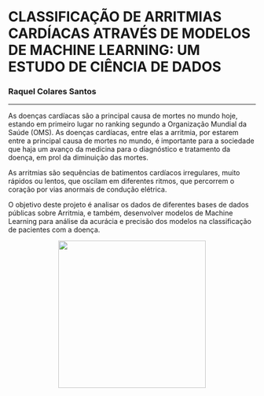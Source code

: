 # CLASSIFICAÇÃO DE ARRITMIAS CARDÍACAS ATRAVÉS DE MODELOS DE MACHINE LEARNING: UM ESTUDO DE CIÊNCIA DE DADOS 

### Raquel Colares Santos

-------

As doenças cardíacas são a principal causa de mortes no mundo hoje, estando em primeiro lugar no ranking segundo a Organização Mundial da Saúde (OMS). As doenças cardíacas, entre elas a arritmia, por estarem entre a principal causa de mortes no mundo, é importante para a sociedade que haja um avanço da medicina para o diagnóstico e tratamento da doença, em prol da diminuição das mortes.

As arritmias são sequências de batimentos cardíacos irregulares, muito rápidos ou lentos, que oscilam em diferentes ritmos, que percorrem o coração por vias anormais de condução elétrica.

O objetivo deste projeto é analisar os dados de diferentes bases de dados públicas sobre Arritmia, e também, desenvolver modelos de Machine Learning para análise da acurácia e precisão dos modelos na classificação de pacientes com a doença.

<p align="center">
    <img width="300" src=")https://github.com/raquelcolares/TCC_PUC-Minas/blob/main/Images/cardio_pic2.jpg">
</p>
